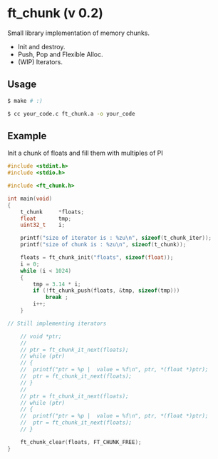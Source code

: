# ft_chunk (v 0.2)

Small library implementation of memory chunks.

- Init and destroy.
- Push, Pop and Flexible Alloc.
- (WIP) Iterators.

## Usage
```bash
$ make # :)

$ cc your_code.c ft_chunk.a -o your_code
```

## Example
Init a chunk of floats and fill them with multiples of PI

```c
#include <stdint.h>
#include <stdio.h>

#include <ft_chunk.h>

int	main(void)
{
	t_chunk		*floats;
	float		tmp;
	uint32_t	i;

	printf("size of iterator is : %zu\n", sizeof(t_chunk_iter));
	printf("size of chunk is : %zu\n", sizeof(t_chunk));

	floats = ft_chunk_init("floats", sizeof(float));
	i = 0;
	while (i < 1024)
	{
		tmp = 3.14 * i;
		if (!ft_chunk_push(floats, &tmp, sizeof(tmp)))
			break ;
		i++;
	}

// Still implementing iterators

	// void	*ptr;
	//
	// ptr = ft_chunk_it_next(floats);
	// while (ptr)
	// {
	// 	printf("ptr = %p |  value = %f\n", ptr, *(float *)ptr);
	// 	ptr = ft_chunk_it_next(floats);
	// }
	//
	// ptr = ft_chunk_it_next(floats);
	// while (ptr)
	// {
	// 	printf("ptr = %p |  value = %f\n", ptr, *(float *)ptr);
	// 	ptr = ft_chunk_it_next(floats);
	// }

	ft_chunk_clear(floats, FT_CHUNK_FREE);
}
```
